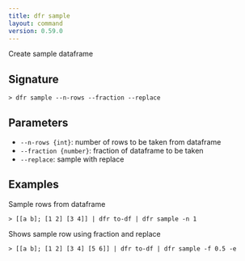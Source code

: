 ```yaml
---
title: dfr sample
layout: command
version: 0.59.0
---
```


Create sample dataframe

## Signature

```> dfr sample --n-rows --fraction --replace```

## Parameters

 -  `--n-rows {int}`: number of rows to be taken from dataframe
 -  `--fraction {number}`: fraction of dataframe to be taken
 -  `--replace`: sample with replace

## Examples

Sample rows from dataframe
```shell
> [[a b]; [1 2] [3 4]] | dfr to-df | dfr sample -n 1
```

Shows sample row using fraction and replace
```shell
> [[a b]; [1 2] [3 4] [5 6]] | dfr to-df | dfr sample -f 0.5 -e
```

